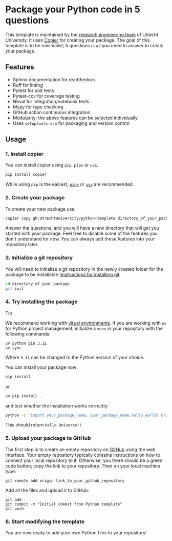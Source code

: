 # Package your Python code in 5 questions

This template is maintained by the [research engineering team](https://www.uu.nl/en/research/research-data-management/support/research-engineers) of Utrecht University.
It uses [Copier](https://copier.readthedocs.io/en/stable/) for creating your package. The goal of this template is to be minimalist; 5 questions is all you need to answer
to create your package.

## Features

- Sphinx documentation for readthedocs
- Ruff for linting
- Pytest for unit tests
- Pytest-cov for coverage testing
- Nbval for integration/notebook tests
- Mypy for type checking
- GitHub action continuous integration
- Modularity: the above features can be selected individually
- Uses `setuptools-scm` for packaging and version control

## Usage

### 1. Install copier

You can install copier using `pip`, `pipx` or `uvx`.

```python
pip install copier
```

While using `pip` is the easiest, [`pipx`](https://github.com/pypa/pipx) or [`uvx`](https://docs.astral.sh/uv/) are recommended.

### 2. Create your package

To create your new package use:

```sh
copier copy gh:UtrechtUniversity/python-template directory_of_your_package
```

Answer the questions, and you will have a new directory that will get you started with your package. Feel free to disable some of
the features you don't understand for now. You can always add these features into your repository later.

### 3. Initialize a git repository

You will need to initialize a git repository in the newly created folder for the package to be installable ([instructions for installing git]([git](https://git-scm.com/book/en/v2/Getting-Started-Installing-Git)). 

```sh
cd directory_of_your_package
git init
```

### 4. Try installing the package


> [!TIP]
> We recommend working with [virual environments](https://docs.astral.sh/uv/pip/environments/#creating-a-virtual-environment). If you are working with `uv` for Python project management, initialize a `venv` in your repository with the following commands:
> ```
> uv python pin 3.11
> uv sync
> ```
> Where `3.11` can be changed to the Python version of your choice.

You can install your package now:

```sh
pip install . 
```
or

```sh
uv pip install .
```


and test whether the installation works correctly:

```sh
python -c "import your_package_name; your_package_name.hello_world('Universe')"
```
This should return `Hello Universe!!`.

### 5. Upload your package to GitHub

The first step is to create an empty repository on [GitHub](github.com) using the web interface. Your empty repository typically contains instructions on how to connect your local repository to it. Otherwise, you there should be a green code button; copy the link to your repository. Then on your local machine type:

```
git remote add origin link_to_your_github_repository
```

Add all the files and upload it to GitHub:

```
git add .
git commit -m "Initial commit from Python template"
git push
```

### 6. Start modifying the template

You are now ready to add your own Python files to your repository!





